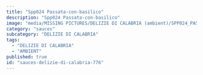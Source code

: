 ```yaml
---
title: "Spp024 Passata-con-basilico"
description: "Spp024 Passata-con-basilico"
image: "media/MISSING PICTURES/DELIZIE DI CALABRIA (ambient)/SPP024_PASSATA-CON-BASILICO.jpg"
category: "sauces"
subcategory: "DELIZIE DI CALABRIA"
tags:
  - "DELIZIE DI CALABRIA"
  - "AMBIENT"
published: true
id: "sauces-delizie-di-calabria-776"
---
```

